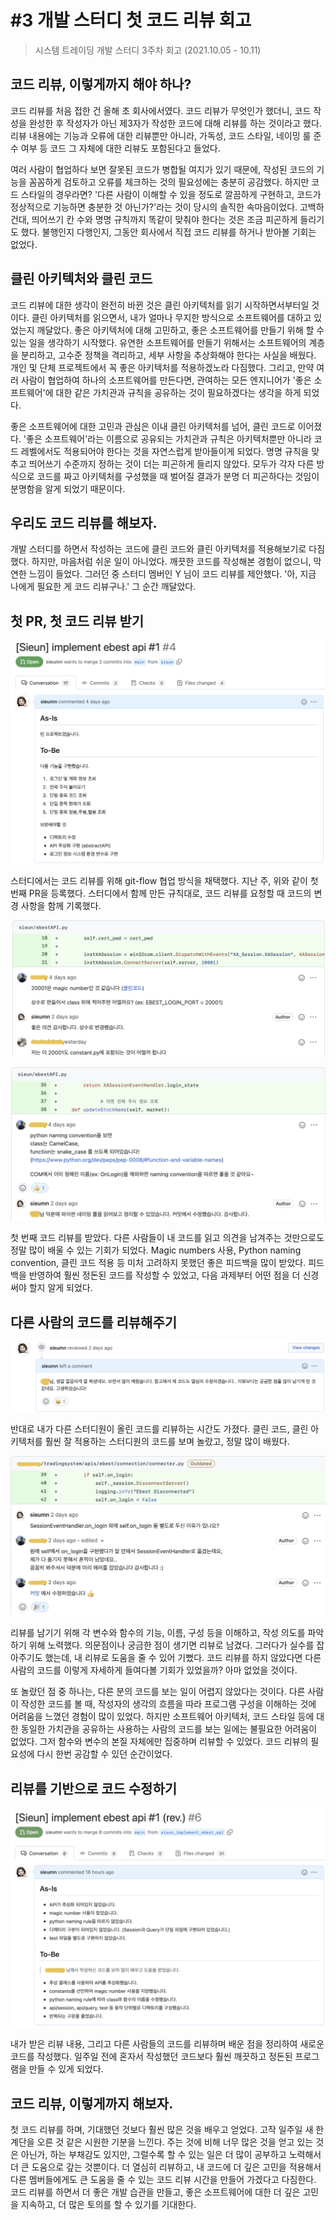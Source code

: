 # #3 개발 스터디 첫 코드 리뷰 회고

> 시스템 트레이딩 개발 스터디 3주차 회고 (2021.10.05 - 10.11)

## 코드 리뷰, 이렇게까지 해야 하나?

코드 리뷰를 처음 접한 건 올해 초 회사에서였다. 코드 리뷰가 무엇인가 했더니, 코드 작성을 완성한 후 작성자가 아닌 제3자가 작성한 코드에 대해 리뷰를 하는 것이라고 했다. 리뷰 내용에는 기능과 오류에 대한 리뷰뿐만 아니라, 가독성, 코드 스타일, 네이밍 룰 준수 여부 등 코드 그 자체에 대한 리뷰도 포함된다고 들었다.

여러 사람이 협업하다 보면 잘못된 코드가 병합될 여지가 있기 때문에, 작성된 코드의 기능을 꼼꼼하게 검토하고 오류를 체크하는 것의 필요성에는 충분히 공감했다. 하지만 코드 스타일의 경우라면? '다른 사람이 이해할 수 있을 정도로 깔끔하게 구현하고, 코드가 정상적으로 기능하면 충분한 것 아닌가?'라는 것이 당시의 솔직한 속마음이었다. 고백하건대, 띄어쓰기 칸 수와 명명 규칙까지 똑같이 맞춰야 한다는 것은 조금 피곤하게 들리기도 했다. 불행인지 다행인지, 그동안 회사에서 직접 코드 리뷰를 하거나 받아볼 기회는 없었다.

## 클린 아키텍처와 클린 코드

코드 리뷰에 대한 생각이 완전히 바뀐 것은 클린 아키텍처를 읽기 시작하면서부터일 것이다. 클린 아키텍처를 읽으면서, 내가 얼마나 무지한 방식으로 소프트웨어를 대하고 있었는지 깨달았다. 좋은 아키텍처에 대해 고민하고, 좋은 소프트웨어를 만들기 위해 할 수 있는 일을 생각하기 시작했다. 유연한 소프트웨어를 만들기 위해서는 소프트웨어의 계층을 분리하고, 고수준 정책을 격리하고, 세부 사항을 추상화해야 한다는 사실을 배웠다. 개인 및 단체 프로젝트에서 꼭 좋은 아키텍처를 적용하겠노라 다짐했다. 그리고, 만약 여러 사람이 협업하여 하나의 소프트웨어를 만든다면, 관여하는 모든 엔지니어가 '좋은 소프트웨어'에 대한 같은 가치관과 규칙을 공유하는 것이 필요하겠다는 생각을 하게 되었다.

좋은 소프트웨어에 대한 고민과 관심은 이내 클린 아키텍처를 넘어, 클린 코드로 이어졌다. '좋은 소프트웨어'라는 이름으로 공유되는 가치관과 규칙은 아키텍처뿐만 아니라 코드 레벨에서도 적용되어야 한다는 것을 자연스럽게 받아들이게 되었다. 명명 규칙을 맞추고 띄어쓰기 수준까지 정하는 것이 더는 피곤하게 들리지 않았다. 모두가 각자 다른 방식으로 코드를 짜고 아키텍처를 구성했을 때 벌어질 결과가 분명 더 피곤하다는 것임이 분명함을 알게 되었기 때문이다.

## 우리도 코드 리뷰를 해보자.

 개발 스터디를 하면서 작성하는 코드에 클린 코드와 클린 아키텍처를 적용해보기로 다짐했다. 하지만, 마음처럼 쉬운 일이 아니었다. 깨끗한 코드를 작성해본 경험이 없으니, 막연한 느낌이 들었다. 그러던 중 스터디 멤버인 Y 님이 코드 리뷰를 제안했다. '아, 지금 나에게 필요한 게 코드 리뷰구나.' 그 순간 깨달았다. 

## 첫 PR, 첫 코드 리뷰 받기

![](images/2021-10-13-01-10-21.png)

 스터디에서는 코드 리뷰를 위해 git-flow 협업 방식을 채택했다. 지난 주, 위와 같이 첫 번째 PR을 등록했다. 스터디에서 함께 만든 규칙대로, 코드 리뷰를 요청할 때 코드의 변경 사항을 함께 기록했다.

![](images/2021-10-13-01-10-38.png)

![](images/2021-10-13-01-10-53.png)

첫 번째 코드 리뷰를 받았다. 다른 사람들이 내 코드를 읽고 의견을 남겨주는 것만으로도 정말 많이 배울 수 있는 기회가 되었다. Magic numbers 사용, Python naming convention, 클린 코드 적용 등 미처 고려하지 못했던 좋은 피드백을 많이 받았다. 피드백을 반영하여 훨씬 정돈된 코드를 작성할 수 있었고, 다음 과제부터 어떤 점을 더 신경 써야 할지 알게 되었다.

## 다른 사람의 코드를 리뷰해주기

![](images/2021-10-13-01-11-26.png)

반대로 내가 다른 스터디원이 올린 코드를 리뷰하는 시간도 가졌다. 클린 코드, 클린 아키텍처를 훨씬 잘 적용하는 스터디원의 코드를 보며 놀랐고, 정말 많이 배웠다. 

![](images/2021-10-13-01-11-43.png)

리뷰를 남기기 위해 각 변수와 함수의 기능, 이름, 구성 등을 이해하고, 작성 의도를 파악하기 위해 노력했다. 의문점이나 궁금한 점이 생기면 리뷰로 남겼다. 그러다가 실수를 잡아주기도 했는데, 내 리뷰로 도움을 줄 수 있어 기뻤다. 코드 리뷰를 하지 않았다면 다른 사람의 코드를 이렇게 자세하게 들여다볼 기회가 있었을까? 아마 없었을 것이다.

또 놀랐던 점 중 하나는, 다른 분의 코드를 보는 일이 어렵지 않았다는 것이다. 다른 사람이 작성한 코드를 볼 때, 작성자의 생각의 흐름을 따라 프로그램 구성을 이해하는 것에 어려움을 느꼈던 경험이 많이 있었다. 하지만 소프트웨어 아키텍처, 코드 스타일 등에 대한 동일한 가치관을 공유하는 사용하는 사람의 코드를 보는 일에는 불필요한 어려움이 없었다. 그저 함수와 변수의 본질 자체에만 집중하며 리뷰할 수 있었다. 코드 리뷰의 필요성에 다시 한번 공감할 수 있던 순간이었다.

## 리뷰를 기반으로 코드 수정하기

![](images/2021-10-13-01-12-58.png)

내가 받은 리뷰 내용, 그리고 다른 사람들의 코드를 리뷰하며 배운 점을 정리하여 새로운 코드를 작성했다. 일주일 전에 혼자서 작성했던 코드보다 훨씬 깨끗하고 정돈된 프로그램을 만들 수 있게 되었다.

## 코드 리뷰, 이렇게까지 해보자.

첫 코드 리뷰를 하며, 기대했던 것보다 훨씬 많은 것을 배우고 얻었다. 고작 일주일 새 한 계단을 오른 것 같은 시원한 기분을 느낀다. 주는 것에 비해 너무 많은 것을 얻고 있는 것은 아닌가, 하는 부채감도 있지만, 그럴수록 할 수 있는 일은 더 많이 공부하고 노력해서 더 큰 도움으로 갚는 것뿐이다. 더 열심히 리뷰하고, 내 코드에 더 깊은 고민을 적용해서 다른 멤버들에게도 큰 도움을 줄 수 있는 코드 리뷰 시간을 만들어 가겠다고 다짐한다. 코드 리뷰를 하면서 더 좋은 개발 습관을 만들고, 좋은 소프트웨어에 대한 더 깊은 고민을 지속하고, 더 많은 토의를 할 수 있기를 기대한다.
